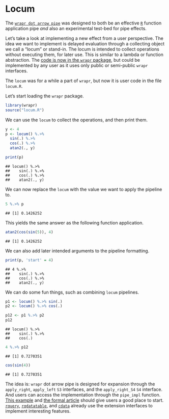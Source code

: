 Locum
================

The
[`wrapr dot arrow pipe`](https://journal.r-project.org/archive/2018/RJ-2018-042/index.html)
was designed to both be an effective [`R`](https://www.r-project.org)
function application pipe *and* also an experimental test-bed for pipe
effects.

Let’s take a look at implementing a new effect from a user perspective.
The idea we want to implement is delayed evaluation through a collecting
object we call a “locum” or stand-in. The locum is intended to collect
operations without executing them, for later use. This is similar to a
lambda or function abstraction. The [code is now in the `wrapr`
package](https://github.com/WinVector/wrapr/blob/master/R/locum.R), but
could be implemented by any user as it uses only public or semi-public
`wrapr` interfaces.

The `locum` was for a while a part of `wrapr`, but now it is user code
in the file `locum.R`.

Let’s start loading the `wrapr` package.

``` r
library(wrapr)
source("locum.R")
```

We can use the `locum` to collect the operations, and then print them.

``` r
y <- 4
p <- locum() %.>% 
  sin(.) %.>% 
  cos(.) %.>% 
  atan2(., y)

print(p)
```

    ## locum() %.>%
    ##    sin(.) %.>%
    ##    cos(.) %.>%
    ##    atan2(., y)

We can now replace the `locum` with the value we want to apply the
pipeline to.

``` r
5 %.>% p
```

    ## [1] 0.1426252

This yields the same answer as the following function application.

``` r
atan2(cos(sin(5)), 4)
```

    ## [1] 0.1426252

We can also add later intended arguments to the pipeline formatting.

``` r
print(p, 'start' = 4)
```

    ## 4 %.>%
    ##    sin(.) %.>%
    ##    cos(.) %.>%
    ##    atan2(., y)

We can do some fun things, such as combining `locum` pipelines.

``` r
p1 <- locum() %.>% sin(.)
p2 <- locum() %.>% cos(.)

p12 <- p1 %.>% p2
p12
```

    ## locum() %.>%
    ##    sin(.) %.>%
    ##    cos(.)

``` r
4 %.>% p12
```

    ## [1] 0.7270351

``` r
cos(sin(4))
```

    ## [1] 0.7270351

The idea is: `wrapr` dot arrow pipe is designed for expansion through
the `apply_right`, `apply_left` `S3` interfaces, and the
`apply_right_S4` `S4` interface. And users can access the implementation
through the `pipe_impl` function. [This
example](https://github.com/WinVector/wrapr/blob/master/Examples/Locum/Locum.md)
and [the formal
article](https://journal.r-project.org/archive/2018/RJ-2018-042/index.html)
should give users a good place to start.
[`rquery`](https://github.com/WinVector/rquery),
[`rqdatatable`](https://github.com/WinVector/rqdatatable), and
[`cdata`](https://github.com/WinVector/cdata) already use the extension
interfaces to implement interesting features.
